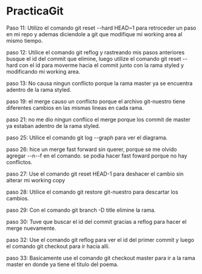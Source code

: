 # PracticaGit

Paso 11: Utilizo el comando git reset --hard HEAD~1 para retroceder un paso en mi repo y ademas diciendole a git que modifique mi working area al mismo tiempo.

paso 12: Utilice el comando git reflog y rastreando mis pasos anteriores busque el id del commit que elimine, luego utilize el comando git reset --hard con el id para 
moverme hacia el commit junto con la rama styled y modificando mi working area.

paso 13: No causa ningun conflicto porque la rama master ya se encuentra adentro de la rama styled.

paso 19: el merge causo un conflicto porque el archivo git-nuestro tiene diferentes cambios en las mismas lineas en cada rama.

paso 21: no me dio ningun conflico el merge porque los commit de master ya estaban adentro de la rama styled.

paso 25: Utilice el comando git log --graph para ver el diagrama.

paso 26: hice un merge fast forward sin querer, porque se me olvido agregar --n--f en el comando. se podia hacer fast foward porque no hay conflictos.

paso 27: Use el comando git reset HEAD-1 para deshacer el cambio sin alterar mi working copy

paso 28: Utilice el comando git restore git-nuestro para descartar los cambios.

paso 29: Con el comando git branch -D title elimine la rama.

paso 30: Tuve que buscar el id del commit gracias a reflog para hacer el merge nuevamente.

paso 32: Use el comando git reflog para ver el id del primer commit y luego el comando git checkout para ir hacia alli.

paso 33: Basicamente use el comando git checkout master para ir a la rama master en donde ya tiene el titulo del poema.

 
